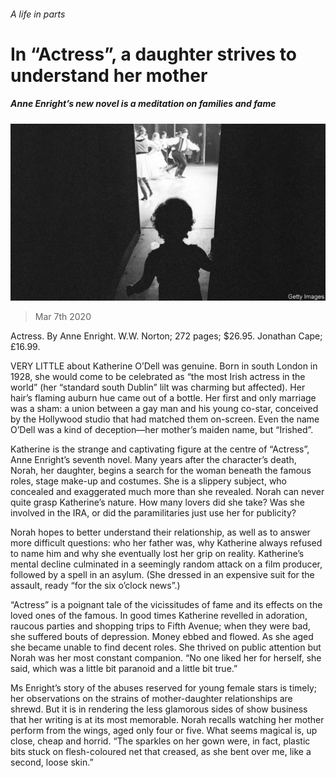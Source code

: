 ###### A life in parts

# In “Actress”, a daughter strives to understand her mother 

##### Anne Enright’s new novel is a meditation on families and fame 

![image](images/20200307_BKP010_0.jpg) 

> Mar 7th 2020 

Actress. By Anne Enright. W.W. Norton; 272 pages; $26.95. Jonathan Cape; £16.99.

VERY LITTLE about Katherine O’Dell was genuine. Born in south London in 1928, she would come to be celebrated as “the most Irish actress in the world” (her “standard south Dublin” lilt was charming but affected). Her hair’s flaming auburn hue came out of a bottle. Her first and only marriage was a sham: a union between a gay man and his young co-star, conceived by the Hollywood studio that had matched them on-screen. Even the name O’Dell was a kind of deception—her mother’s maiden name, but “Irished”.


Katherine is the strange and captivating figure at the centre of “Actress”, Anne Enright’s seventh novel. Many years after the character’s death, Norah, her daughter, begins a search for the woman beneath the famous roles, stage make-up and costumes. She is a slippery subject, who concealed and exaggerated much more than she revealed. Norah can never quite grasp Katherine’s nature. How many lovers did she take? Was she involved in the IRA, or did the paramilitaries just use her for publicity?

Norah hopes to better understand their relationship, as well as to answer more difficult questions: who her father was, why Katherine always refused to name him and why she eventually lost her grip on reality. Katherine’s mental decline culminated in a seemingly random attack on a film producer, followed by a spell in an asylum. (She dressed in an expensive suit for the assault, ready “for the six o’clock news”.)

“Actress” is a poignant tale of the vicissitudes of fame and its effects on the loved ones of the famous. In good times Katherine revelled in adoration, raucous parties and shopping trips to Fifth Avenue; when they were bad, she suffered bouts of depression. Money ebbed and flowed. As she aged she became unable to find decent roles. She thrived on public attention but Norah was her most constant companion. “No one liked her for herself, she said, which was a little bit paranoid and a little bit true.”

Ms Enright’s story of the abuses reserved for young female stars is timely; her observations on the strains of mother-daughter relationships are shrewd. But it is in rendering the less glamorous sides of show business that her writing is at its most memorable. Norah recalls watching her mother perform from the wings, aged only four or five. What seems magical is, up close, cheap and horrid. “The sparkles on her gown were, in fact, plastic bits stuck on flesh-coloured net that creased, as she bent over me, like a second, loose skin.”

